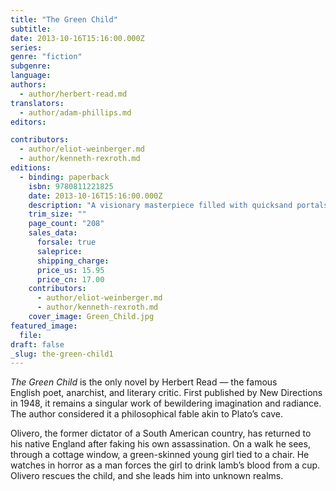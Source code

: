 ```yaml
---
title: "The Green Child"
subtitle:
date: 2013-10-16T15:16:00.000Z
series:
genre: "fiction"
subgenre:
language:
authors:
  - author/herbert-read.md
translators:
  - author/adam-phillips.md
editors:

contributors:
  - author/eliot-weinberger.md
  - author/kenneth-rexroth.md
editions:
  - binding: paperback
    isbn: 9780811221825
    date: 2013-10-16T15:16:00.000Z
    description: "A visionary masterpiece filled with quicksand portals, revolutionary dictators, and subterranean worlds "
    trim_size: ""
    page_count: "208"
    sales_data:
      forsale: true
      saleprice:
      shipping_charge:
      price_us: 15.95
      price_cn: 17.00
    contributors:
      - author/eliot-weinberger.md
      - author/kenneth-rexroth.md
    cover_image: Green_Child.jpg
featured_image:
  file:
draft: false
_slug: the-green-child1
---
```


_The Green Child_ is the only novel by Herbert Read — the famous English poet, anarchist, and literary critic. First published by New Directions in 1948, it remains a singular work of bewildering imagination and radiance. The author
considered it a philosophical fable akin to Plato’s cave. 

Olivero, the former dictator of a South American country, has returned to his native England after faking his own assassination. On a walk he sees, through a cottage window, a green-skinned young girl tied to a chair. He watches in horror as a man forces the girl to drink lamb’s blood from a cup. Olivero rescues the child, and she leads him into unknown realms.

